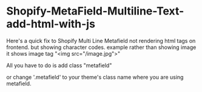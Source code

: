# Shopify-MetaField-Multiline-Text-add-html-with-js
Here's a quick fix to Shopify Multi Line Metafield not rendering html tags on frontend. but showing character codes. example rather than showing image it shows image tag "&lt;img src="/image.jpg">"


All you have to do is add class "metafield"

or change '.metafield' to your theme's class name where you are using metafield.

